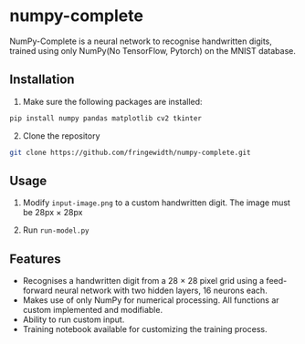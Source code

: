 # numpy-complete
NumPy-Complete is a neural network to recognise handwritten digits, trained using only NumPy(No TensorFlow, Pytorch) on the MNIST database.

## Installation
1. Make sure the following packages are installed:
```sh
pip install numpy pandas matplotlib cv2 tkinter
```

2. Clone the repository

```sh
git clone https://github.com/fringewidth/numpy-complete.git
```

## Usage
1. Modify `input-image.png` to a custom handwritten digit. The image must be 28px $\times$ 28px

2. Run `run-model.py`

## Features
- Recognises a handwritten digit from a 28 $\times$ 28 pixel grid using a feed-forward neural network with two hidden layers, 16 neurons each.
- Makes use of only NumPy for numerical processing. All functions ar custom implemented and modifiable.
- Ability to run custom input.
- Training notebook available for customizing the training process.


